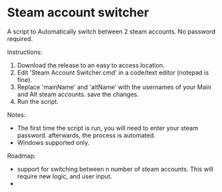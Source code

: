 # Steam account switcher
A script to Automatically switch between 2 steam accounts. No password required.

Instructions:
1. Download the release to an easy to access location.
2. Edit 'Steam Account Switcher.cmd' in a code/text editor (notepad is fine).
3. Replace 'mainName' and 'altName' with the usernames of your Main and Alt steam accounts. save the changes.
3. Run the script. 

Notes: 
- The first time the script is run, you will need to enter your steam password. afterwards, the process is automated.
- Windows supported only.

Roadmap:
- support for switching between n number of steam accounts. This will require new logic, and user input.
- 
